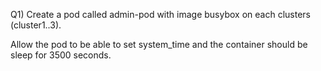 Q1) Create a pod called admin-pod with image busybox on each clusters (cluster1..3). 

Allow the pod to be able to set system_time and the container should be sleep for 3500 seconds.

